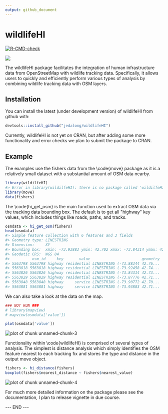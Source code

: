 ```yaml
---
output: github_document
---
```


<!-- README.md is generated from README.Rmd. Please edit that file -->



# wildlifeHI

<!-- badges: start -->
[![R-CMD-check](https://github.com/MattK-16/wildlifeHI/actions/workflows/R-CMD-check.yaml/badge.svg)](https://github.com/MattK-16/wildlifeHI/actions/workflows/R-CMD-check.yaml)
<!-- badges: end -->


[![](https://cranlogs.r-pkg.org/badges/wildlifeHI)](https://cran.r-project.org/package=wildlifeHI)

The wildlifeHI package facilitates the integration of human infrastructure data from OpenStreetMap with wildlife tracking data. Specifically, it allows users to quickly and efficiently perform various types of analysis by combining wildlife tracking data with OSM layers.

## Installation

You can install the latest (under development version) of wildlifeHI from github with:


```r
devtools::install_github("jedalong/wildlifeHI")
```

Currently, wildlifeHI is not yet on CRAN, but after adding some more functionality and error checks we plan to submit the package to CRAN. 

## Example

The examples use the fishers data from the \code{move} package as it is a relatively small dataset with a substantial amount of OSM data nearby.


```r
library(wildilfeHI)
#> Error in library(wildilfeHI): there is no package called 'wildilfeHI'
library(move)
data(fishers)
```

The \code{hi_get_osm} is the main function used to extract OSM data via the tracking data bounding box. The default is to get all "highway" key values, which includes things like roads, paths, and tracks.


```r
osmdata <- hi_get_osm(fishers)
head(osmdata)
#> Simple feature collection with 6 features and 3 fields
#> Geometry type: LINESTRING
#> Dimension:     XY
#> Bounding box:  xmin: -73.93883 ymin: 42.702 xmax: -73.84314 ymax: 42.76379
#> Geodetic CRS:  WGS 84
#>          osm_id     key       value                       geometry
#> 5563798 5563798 highway residential LINESTRING (-73.88344 42.76...
#> 5563818 5563818 highway residential LINESTRING (-73.92458 42.74...
#> 5563826 5563826 highway residential LINESTRING (-73.84314 42.73...
#> 5563829 5563829 highway residential LINESTRING (-73.87776 42.71...
#> 5563848 5563848 highway     service LINESTRING (-73.90772 42.70...
#> 5563881 5563881 highway     service LINESTRING (-73.93883 42.71...
```

We can also take a look at the data on the map. 


```r
### NOT RUN ###
# library(mapview)
# mapview(osmdata['value'])

plot(osmdata['value'])
```

![plot of chunk unnamed-chunk-3](README-unnamed-chunk-3-1.png)

Functionality within \code{wildlifeHI} is comprised of several types of analysis. The simplest is distance analysis which simply identifies the OSM feature nearest to each tracking fix and stores the type and distance in the output move object.


```r
fishers <- hi_distance(fishers)
boxplot(fishers$nearest_distance ~ fishers$nearest_value)
```

![plot of chunk unnamed-chunk-4](README-unnamed-chunk-4-1.png)


For much more detailed information on the package please see the documentation, I plan to release vignette in due course.

--- END --- 

